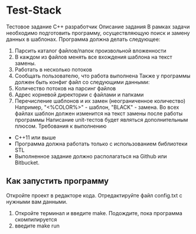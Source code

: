 # Test-Stack
Тестовое задание
С++ разработчик
Описание задания
В рамках задачи необходимо подготовить программу, осуществляющую поиск и
замену данных в шаблонах.
Программа должна делать следующее:
1) Парсить каталог файлов/папок произвольной вложенности
2) В каждом из файлов менять все вхождения шаблона на текст замены.
3) Работать в несколько потоков
4) Сообщать пользователю, что работа выполнена
Также у программы должен быть конфиг файл со следующими данными:
1) Количество потоков на парсинг файлов
2) Адрес корневой директории с файлами и папками
3) Перечисление шаблонов и их замен (неограниченное количество)
Например, "<%COLOR%>" - шаблон, "BLACK" - замена. Во всех файлах шаблон должен
изменится на текст замены после работы программы
Написание unit-тестов будет являться дополнительным плюсом.
Требования к выполнению
- С++11 или выше
- Программа должна работать только с использованием библиотеки STL
- Выполненное задание должно располагаться на Github или Bitbucket.


## Как запустить программу

Откройте проект в редакторе кода. Отредактируйте файл config.txt с нужными вам данными.

1) Откройте терминал и введите make. Подождите, пока программа скомпилируется
2) введите make run
